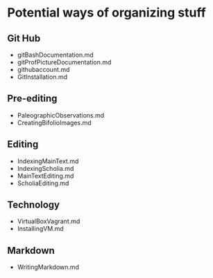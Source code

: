 # Potential ways of organizing stuff #

## Git Hub ##
- gitBashDocumentation.md
- gitProfPictureDocumentation.md
- githubaccount.md
- GitInstallation.md

## Pre-editing ##
- PaleographicObservations.md
- CreatingBifolioImages.md

## Editing ##
- IndexingMainText.md
- IndexingScholia.md
- MainTextEditing.md
- ScholiaEditing.md

## Technology ##
- VirtualBoxVagrant.md
- InstallingVM.md

## Markdown ##
- WritingMarkdown.md
